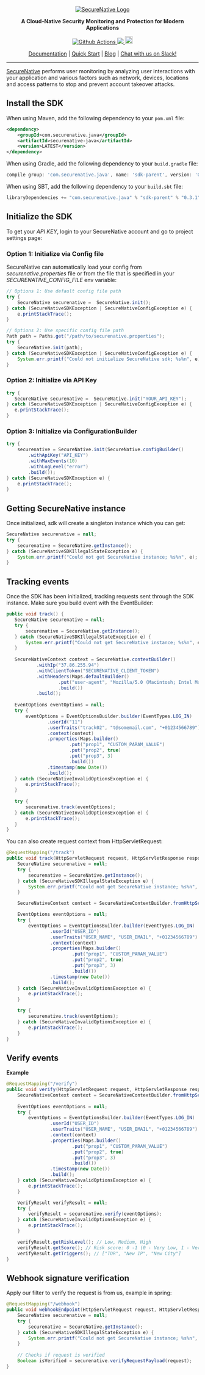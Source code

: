 <p align="center">
  <a href="https://www.securenative.com"><img src="https://user-images.githubusercontent.com/45174009/77826512-f023ed80-7120-11ea-80e0-58aacde0a84e.png" alt="SecureNative Logo"/></a>
</p>

<p align="center">
  <b>A Cloud-Native Security Monitoring and Protection for Modern Applications</b>
</p>
<p align="center">
  <a href="https://github.com/securenative/securenative-node">
    <img alt="Github Actions" src="https://github.com/securenative/securenative-java/workflows/CI/badge.svg">
  </a>
  <a href="https://codecov.io/gh/securenative/securenative-java">
    <img src="https://codecov.io/gh/securenative/securenative-java/branch/master/graph/badge.svg" />
  </a>
  <a href="https://search.maven.org/artifact/com.securenative.java/securenative-java">
    <img src="https://img.shields.io/maven-central/v/com.securenative.java/securenative-java.svg" alt="npm version" height="20">
  </a>
</p>
<p align="center">
  <a href="https://docs.securenative.com">Documentation</a> |
  <a href="https://docs.securenative.com/quick-start">Quick Start</a> |
  <a href="https://blog.securenative.com">Blog</a> |
  <a href="">Chat with us on Slack!</a>
</p>
<hr/>


[SecureNative](https://www.securenative.com/) performs user monitoring by analyzing user interactions with your application and various factors such as network, devices, locations and access patterns to stop and prevent account takeover attacks.

## Install the SDK

When using Maven, add the following dependency to your `pom.xml` file:
```xml
<dependency>
    <groupId>com.securenative.java</groupId>
    <artifactId>securenative-java</artifactId>
    <version>LATEST</version>
</dependency>
```

When using Gradle, add the following dependency to your `build.gradle` file:
```gradle
compile group: 'com.securenative.java', name: 'sdk-parent', version: '0.3.1', ext: 'pom'
```

When using SBT, add the following dependency to your `build.sbt` file:
```sbt
libraryDependencies += "com.securenative.java" % "sdk-parent" % "0.3.1" pomOnly()
```

## Initialize the SDK

To get your *API KEY*, login to your SecureNative account and go to project settings page:

### Option 1: Initialize via Config file
SecureNative can automatically load your config from *securenative.properties* file or from the file that is specified in your *SECURENATIVE_CONFIG_FILE* env variable:

```java
// Options 1: Use default config file path
try {
    SecureNative securenative =  SecureNative.init();
} catch (SecureNativeSDKException | SecureNativeConfigException e) {
    e.printStackTrace();
}

// Options 2: Use specific config file path
Path path = Paths.get("/path/to/securenative.properties");
try {
    SecureNative.init(path);
} catch (SecureNativeSDKException | SecureNativeConfigException e) {
    System.err.printf("Could not initialize SecureNative sdk; %s%n", e);
}
```
### Option 2: Initialize via API Key

```java
try {
   SecureNative securenative =  SecureNative.init("YOUR_API_KEY");
} catch (SecureNativeSDKException | SecureNativeConfigException e) {
   e.printStackTrace();
}
```

### Option 3: Initialize via ConfigurationBuilder
```java
try {
    securenative = SecureNative.init(SecureNative.configBuilder()
        .withApiKey("API_KEY")
        .withMaxEvents(10)
        .withLogLevel("error")
        .build());
} catch (SecureNativeSDKException e) {
    e.printStackTrace();
}
```

## Getting SecureNative instance
Once initialized, sdk will create a singleton instance which you can get: 
```java
SecureNative securenative = null;
try {
    securenative = SecureNative.getInstance();
} catch (SecureNativeSDKIllegalStateException e) {
    System.err.printf("Could not get SecureNative instance; %s%n", e);
}
```

## Tracking events

Once the SDK has been initialized, tracking requests sent through the SDK
instance. Make sure you build event with the EventBuilder:

 ```java
public void track() {
    SecureNative securenative = null;
    try {
        securenative = SecureNative.getInstance();
    } catch (SecureNativeSDKIllegalStateException e) {
        System.err.printf("Could not get SecureNative instance; %s%n", e);
    }
    
    SecureNativeContext context = SecureNative.contextBuilder()
            .withIp("37.86.255.94")
            .withClientToken("SECURENATIVE_CLIENT_TOKEN")
            .withHeaders(Maps.defaultBuilder()
                    .put("user-agent", "Mozilla/5.0 (Macintosh; Intel Mac OS X 10_15_7) AppleWebKit/537.36 (KHTML, like Gecko) Chrome/85.0.4183.121 Safari/537.36")
                    .build())
            .build();
    
    EventOptions eventOptions = null;
    try {
        eventOptions = EventOptionsBuilder.builder(EventTypes.LOG_IN)
                .userId("11")
                .userTraits("track02", "t@somemail.com", "+01234566789")
                .context(context)
                .properties(Maps.builder()
                        .put("prop1", "CUSTOM_PARAM_VALUE")
                        .put("prop2", true)
                        .put("prop3", 3)
                        .build())
                .timestamp(new Date())
                .build();
    } catch (SecureNativeInvalidOptionsException e) {
        e.printStackTrace();
    }
    
    try {
        securenative.track(eventOptions);
    } catch (SecureNativeInvalidOptionsException e) {
        e.printStackTrace();
    }
}
 ```

You can also create request context from HttpServletRequest:

```java
@RequestMapping("/track")
public void track(HttpServletRequest request, HttpServletResponse response) {
    SecureNative securenative = null;
    try {
        securenative = SecureNative.getInstance();
    } catch (SecureNativeSDKIllegalStateException e) {
        System.err.printf("Could not get SecureNative instance; %s%n", e);
    }

    SecureNativeContext context = SecureNativeContextBuilder.fromHttpServletRequest(request).build();

    EventOptions eventOptions = null;
    try {
        eventOptions = EventOptionsBuilder.builder(EventTypes.LOG_IN)
                .userId("USER_ID")
                .userTraits("USER_NAME", "USER_EMAIL", "+01234566789")
                .context(context)
                .properties(Maps.builder()
                        .put("prop1", "CUSTOM_PARAM_VALUE")
                        .put("prop2", true)
                        .put("prop3", 3)
                        .build())
                .timestamp(new Date())
                .build();
    } catch (SecureNativeInvalidOptionsException e) {
        e.printStackTrace();
    }

    try {
        securenative.track(eventOptions);
    } catch (SecureNativeInvalidOptionsException e) {
        e.printStackTrace();
    }
}
```

## Verify events

**Example**

```java
@RequestMapping("/verify")
public void verify(HttpServletRequest request, HttpServletResponse response) {
    SecureNativeContext context = SecureNativeContextBuilder.fromHttpServletRequest(request).build();
    
    EventOptions eventOptions = null;
    try {
        eventOptions = EventOptionsBuilder.builder(EventTypes.LOG_IN)
                .userId("USER_ID")
                .userTraits("USER_NAME", "USER_EMAIL", "+01234566789")
                .context(context)
                .properties(Maps.builder()
                        .put("prop1", "CUSTOM_PARAM_VALUE")
                        .put("prop2", true)
                        .put("prop3", 3)
                        .build())
                .timestamp(new Date())
                .build();
    } catch (SecureNativeInvalidOptionsException e) {
        e.printStackTrace();
    }

    VerifyResult verifyResult = null;
    try {
        verifyResult = securenative.verify(eventOptions);
    } catch (SecureNativeInvalidOptionsException e) {
        e.printStackTrace();
    }    

    verifyResult.getRiskLevel(); // Low, Medium, High
    verifyResult.getScore(); // Risk score: 0 -1 (0 - Very Low, 1 - Very High)
    verifyResult.getTriggers(); // ["TOR", "New IP", "New City"]
}
```

## Webhook signature verification

Apply our filter to verify the request is from us, example in spring:

```java
@RequestMapping("/webhook")
public void webhookEndpoint(HttpServletRequest request, HttpServletResponse response) {
    SecureNative securenative = null;
    try {
        securenative = SecureNative.getInstance();
    } catch (SecureNativeSDKIllegalStateException e) {
        System.err.printf("Could not get SecureNative instance; %s%n", e);
    }
    
    // Checks if request is verified
    Boolean isVerified = securenative.verifyRequestPayload(request);
}
 ```
